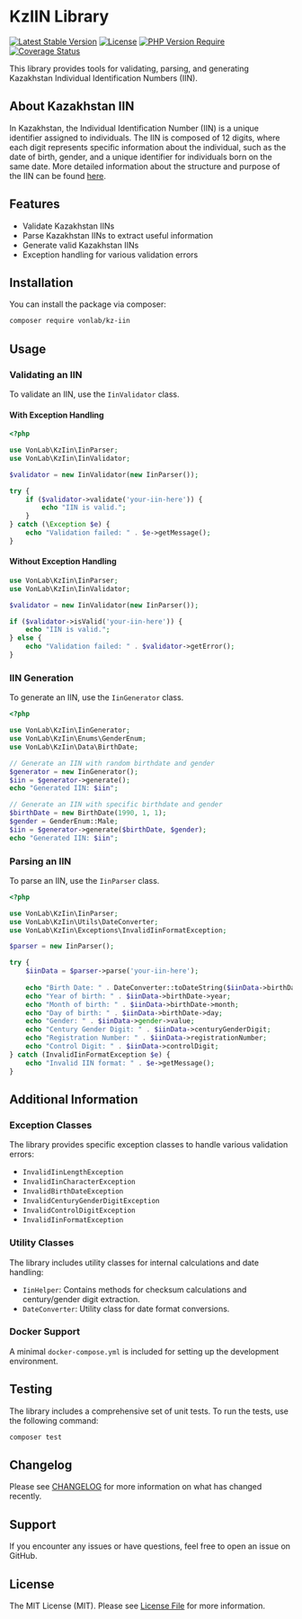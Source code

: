 # KzIIN Library

[![Latest Stable Version](https://poser.pugx.org/vonlab/kz-iin/v/stable)](https://packagist.org/packages/vonlab/kz-iin)
[![License](https://poser.pugx.org/vonlab/kz-iin/license)](https://packagist.org/packages/vonlab/kz-iin)
[![PHP Version Require](http://poser.pugx.org/vonlab/kz-iin/require/php)](https://packagist.org/packages/vonlab/kz-iin)
[![Coverage Status](https://coveralls.io/repos/github/vonlab/kz-iin/badge.svg?branch=main)](https://coveralls.io/github/vonlab/kz-iin?branch=main)

This library provides tools for validating, parsing, and generating Kazakhstan Individual Identification Numbers (IIN).

## About Kazakhstan IIN

In Kazakhstan, the Individual Identification Number (IIN) is a unique identifier assigned to individuals. 
The IIN is composed of 12 digits, where each digit represents specific information about the individual, 
such as the date of birth, gender, and a unique identifier for individuals born on the same date. 
More detailed information about the structure and purpose of the IIN can be found 
[here](https://ru.wikipedia.org/wiki/%D0%98%D0%BD%D0%B4%D0%B8%D0%B2%D0%B8%D0%B4%D1%83%D0%B0%D0%BB%D1%8C%D0%BD%D1%8B%D0%B9_%D0%B8%D0%B4%D0%B5%D0%BD%D1%82%D0%B8%D1%84%D0%B8%D0%BA%D0%B0%D1%86%D0%B8%D0%BE%D0%BD%D0%BD%D1%8B%D0%B9_%D0%BD%D0%BE%D0%BC%D0%B5%D1%80).

## Features

- Validate Kazakhstan IINs
- Parse Kazakhstan IINs to extract useful information
- Generate valid Kazakhstan IINs
- Exception handling for various validation errors

## Installation

You can install the package via composer:

```sh
composer require vonlab/kz-iin
```

## Usage

### Validating an IIN

To validate an IIN, use the `IinValidator` class.

#### With Exception Handling

```php
<?php

use VonLab\KzIin\IinParser;
use VonLab\KzIin\IinValidator;

$validator = new IinValidator(new IinParser());

try {
    if ($validator->validate('your-iin-here')) {
        echo "IIN is valid.";
    }
} catch (\Exception $e) {
    echo "Validation failed: " . $e->getMessage();
}
```

#### Without Exception Handling

```php
use VonLab\KzIin\IinParser;
use VonLab\KzIin\IinValidator;

$validator = new IinValidator(new IinParser());

if ($validator->isValid('your-iin-here')) {
    echo "IIN is valid.";
} else {
    echo "Validation failed: " . $validator->getError();
}
```

### IIN Generation

To generate an IIN, use the `IinGenerator` class.

```php
<?php

use VonLab\KzIin\IinGenerator;
use VonLab\KzIin\Enums\GenderEnum;
use VonLab\KzIin\Data\BirthDate;

// Generate an IIN with random birthdate and gender
$generator = new IinGenerator();
$iin = $generator->generate();
echo "Generated IIN: $iin";

// Generate an IIN with specific birthdate and gender
$birthDate = new BirthDate(1990, 1, 1);
$gender = GenderEnum::Male;
$iin = $generator->generate($birthDate, $gender);
echo "Generated IIN: $iin";
```

### Parsing an IIN

To parse an IIN, use the `IinParser` class.

```php
<?php

use VonLab\KzIin\IinParser;
use VonLab\KzIin\Utils\DateConverter;
use VonLab\KzIin\Exceptions\InvalidIinFormatException;

$parser = new IinParser();

try {
    $iinData = $parser->parse('your-iin-here');
    
    echo "Birth Date: " . DateConverter::toDateString($iinData->birthDate);
    echo "Year of birth: " . $iinData->birthDate->year;
    echo "Month of birth: " . $iinData->birthDate->month;
    echo "Day of birth: " . $iinData->birthDate->day;
    echo "Gender: " . $iinData->gender->value;
    echo "Century Gender Digit: " . $iinData->centuryGenderDigit;
    echo "Registration Number: " . $iinData->registrationNumber;
    echo "Control Digit: " . $iinData->controlDigit;
} catch (InvalidIinFormatException $e) {
    echo "Invalid IIN format: " . $e->getMessage();
}
```

## Additional Information

### Exception Classes

The library provides specific exception classes to handle various validation errors:

- `InvalidIinLengthException`
- `InvalidIinCharacterException`
- `InvalidBirthDateException`
- `InvalidCenturyGenderDigitException`
- `InvalidControlDigitException`
- `InvalidIinFormatException`

### Utility Classes

The library includes utility classes for internal calculations and date handling:

- `IinHelper`: Contains methods for checksum calculations and century/gender digit extraction.
- `DateConverter`: Utility class for date format conversions.

### Docker Support

A minimal `docker-compose.yml` is included for setting up the development environment.

## Testing

The library includes a comprehensive set of unit tests. To run the tests, use the following command:

```sh
composer test
```

## Changelog

Please see [CHANGELOG](CHANGELOG.md) for more information on what has changed recently.

## Support

If you encounter any issues or have questions, feel free to open an issue on GitHub.

## License

The MIT License (MIT). Please see [License File](LICENSE) for more information.


